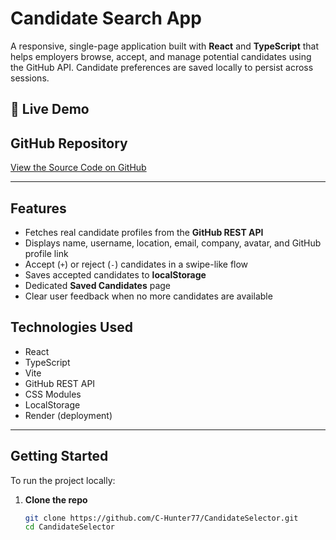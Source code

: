 # Candidate Search App

A responsive, single-page application built with **React** and **TypeScript** that helps employers browse, accept, and manage potential candidates using the GitHub API. Candidate preferences are saved locally to persist across sessions.


## 🔗 Live Demo


##  GitHub Repository

 [View the Source Code on GitHub](https://github.com/C-Hunter77/CandidateSelector)

---

## Features

- Fetches real candidate profiles from the **GitHub REST API**
- Displays name, username, location, email, company, avatar, and GitHub profile link
- Accept (`+`) or reject (`-`) candidates in a swipe-like flow
- Saves accepted candidates to **localStorage**
- Dedicated **Saved Candidates** page
- Clear user feedback when no more candidates are available

## Technologies Used

- React
- TypeScript
- Vite
- GitHub REST API
- CSS Modules
- LocalStorage
- Render (deployment)

---

## Getting Started

To run the project locally:

1. **Clone the repo**
   ```bash
   git clone https://github.com/C-Hunter77/CandidateSelector.git
   cd CandidateSelector
